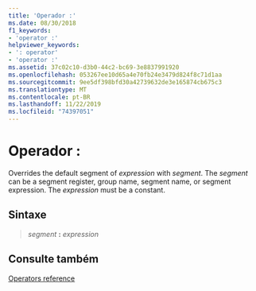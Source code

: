 ```yaml
---
title: 'Operador :'
ms.date: 08/30/2018
f1_keywords:
- 'operator :'
helpviewer_keywords:
- ': operator'
- 'operator :'
ms.assetid: 37c02c10-d3b0-44c2-bc69-3e8837991920
ms.openlocfilehash: 053267ee10d65a4e70fb24e3479d824f8c71d1aa
ms.sourcegitcommit: 9ee5df398bfd30a42739632de3e165874cb675c3
ms.translationtype: MT
ms.contentlocale: pt-BR
ms.lasthandoff: 11/22/2019
ms.locfileid: "74397051"
---
```

# <a name="operator-"></a>Operador :

Overrides the default segment of *expression* with *segment*. The *segment* can be a segment register, group name, segment name, or segment expression. The *expression* must be a constant.

## <a name="syntax"></a>Sintaxe

> *segment* **:** *expression*

## <a name="see-also"></a>Consulte também

[Operators reference](operators-reference.md)
